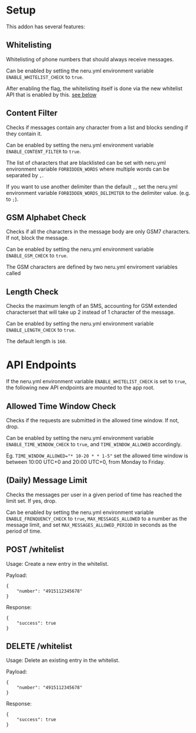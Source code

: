 # Setup

This addon has several features:

## Whitelisting

Whitelisting of phone numbers that should always receive messages.

Can be enabled by setting the neru.yml environment variable `ENABLE_WHITELIST_CHECK` to `true`. 

After enabling the flag, the whitelisting itself is done via the new whitelist API that is enabled by this. [see below](#APIEndpoints)

## Content Filter

Checks if messages contain any character from a list and blocks sending if they contain it. 

Can be enabled by setting the neru.yml environment variable `ENABLE_CONTENT_FILTER` to `true`. 

The list of characters that are blacklisted can be set with neru.yml environment variable `FORBIDDEN_WORDS` where multiple words can be separated by `,`. 

If you want to use another delimiter than the default `,`, set the neru.yml environment variable `FORBIDDEN_WORDS_DELIMITER` to the delimiter value. (e.g. to `;`).

## GSM Alphabet Check

Checks if all the characters in the message body are only GSM7 characters. If not, block the message.

Can be enabled by setting the neru.yml environment variable `ENABLE_GSM_CHECK` to `true`.

The GSM characters are defined by two neru.yml enviroment variables called 

## Length Check

Checks the maximum length of an SMS, accounting for GSM extended characterset that will take up 2 instead of 1 character of the message. 

Can be enabled by setting the neru.yml environment variable `ENABLE_LENGTH_CHECK` to `true`.

The default length is `160`.

# <a name="APIEndpoints"></a>API Endpoints

If the neru.yml environment variable `ENABLE_WHITELIST_CHECK` is set to `true`, the following new API endpoints are mounted to the app root.

## Allowed Time Window Check

Checks if the requests are submitted in the allowed time window. If not, drop.

Can be enabled by setting the neru.yml environment variable `ENABLE_TIME_WINDOW_CHECK` to `true`, and `TIME_WINDOW_ALLOWED` accordingly.

Eg. `TIME_WINDOW_ALLOWED="* 10-20 * * 1-5"` set the allowed time window is between 10:00 UTC+0 and 20:00 UTC+0, from Monday to Friday.

## (Daily) Message Limit

Checks the messages per user in a given period of time has reached the limit set. If yes, drop.

Can be enabled by setting the neru.yml environment variable `ENABLE_FRENQUENCY_CHECK` to `true`, `MAX_MESSAGES_ALLOWED` to a number as the message limit, and set `MAX_MESSAGES_ALLOWED_PERIOD` in seconds as the period of time. 


## POST /whitelist

Usage: Create a new entry in the whitelist.

Payload:

```
{
    "number": "4915112345678"
}
```

Response:

```
{
    "success": true
}
```

## DELETE /whitelist

Usage: Delete an existing entry in the whitelist.

Payload:

```
{
    "number": "4915112345678"
}
```

Response:

```
{
    "success": true
}
```

## 